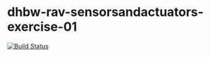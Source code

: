 # dhbw-rav-sensorsandactuators-exercise-01
[![Build Status](https://travis-ci.org/keinproblem/dhbw-rav-sensorsandactuators-exercise-01.svg?branch=master)](https://travis-ci.org/keinproblem/dhbw-rav-sensorsandactuators-exercise-01)
